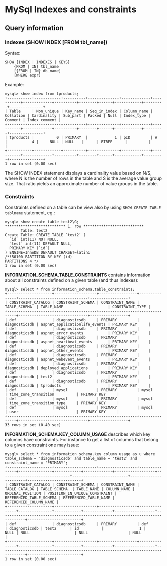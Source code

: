 
MySql Indexes and constraints
=============================

Query information
-----------------

### Indexes (SHOW INDEX [FROM tbl_name]) ###

Syntax:

    SHOW {INDEX | INDEXES | KEYS}
        {FROM | IN} tbl_name
        [{FROM | IN} db_name]
        [WHERE expr]

Example:

    mysql> show index from tproducts;
    +-----------+------------+----------+--------------+-------------+-----------+-------------+----------+--------+------+------------+---------+---------------+
    | Table     | Non_unique | Key_name | Seq_in_index | Column_name | Collation | Cardinality | Sub_part | Packed | Null | Index_type | Comment | Index_comment |
    +-----------+------------+----------+--------------+-------------+-----------+-------------+----------+--------+------+------------+---------+---------------+
    | tproducts |          0 | PRIMARY  |            1 | pID         | A         |           4 |     NULL | NULL   |      | BTREE      |         |               |
    +-----------+------------+----------+--------------+-------------+-----------+-------------+----------+--------+------+------------+---------+---------------+
    1 row in set (0.00 sec)

The SHOW INDEX statement displays a cardinality value based on N/S, where N is the number of rows in the table and S is the average value group size.
That ratio yields an approximate number of value groups in the table.

### Constraints ###

Constraints defined on a table can be view also by using `SHOW CREATE TABLE tablname` statement, eg.:

    mysql> show create table test2\G;
    *************************** 1. row ***************************
           Table: test2
    Create Table: CREATE TABLE `test2` (
      `id` int(11) NOT NULL,
      `test` int(11) DEFAULT NULL,
      PRIMARY KEY (`id`)
    ) ENGINE=InnoDB DEFAULT CHARSET=latin1
    /*!50100 PARTITION BY KEY (id)
    PARTITIONS 4 */
    1 row in set (0.00 sec)

**INFORMATION\_SCHEMA.TABLE\_CONSTRAINTS** contains information about all constraints defined on a given table (and thus indexes):

    mysql> select * from information_schema.table_constraints;
    +--------------------+-------------------+-----------------+---------------+-------------------------------+-----------------+
    | CONSTRAINT_CATALOG | CONSTRAINT_SCHEMA | CONSTRAINT_NAME | TABLE_SCHEMA  | TABLE_NAME                    | CONSTRAINT_TYPE |
    +--------------------+-------------------+-----------------+---------------+-------------------------------+-----------------+
    | def                | diagnosticsdb     | PRIMARY         | diagnosticsdb | aspnet_applicationlife_events | PRIMARY KEY     |
    | def                | diagnosticsdb     | PRIMARY         | diagnosticsdb | aspnet_error_events           | PRIMARY KEY     |
    | def                | diagnosticsdb     | PRIMARY         | diagnosticsdb | aspnet_heartbeat_events       | PRIMARY KEY     |
    | def                | diagnosticsdb     | PRIMARY         | diagnosticsdb | aspnet_other_events           | PRIMARY KEY     |
    | def                | diagnosticsdb     | PRIMARY         | diagnosticsdb | aspnet_webevent_events        | PRIMARY KEY     |
    | def                | diagnosticsdb     | PRIMARY         | diagnosticsdb | deployed_applications         | PRIMARY KEY     |
    | def                | diagnosticsdb     | PRIMARY         | diagnosticsdb | test2                         | PRIMARY KEY     |
    | def                | diagnosticsdb     | PRIMARY         | diagnosticsdb | tproducts                     | PRIMARY KEY     |
    | def                | mysql             | PRIMARY         | mysql         | time_zone_transition          | PRIMARY KEY     |
    | def                | mysql             | PRIMARY         | mysql         | time_zone_transition_type     | PRIMARY KEY     |
    | def                | mysql             | PRIMARY         | mysql         | user                          | PRIMARY KEY     |
    +--------------------+-------------------+-----------------+---------------+-------------------------------+-----------------+
    33 rows in set (0.40 sec)

**INFORMATION\_SCHEMA.KEY\_COLUMN\_USAGE** describes which key columns have constraints. For instance to get a list of columns that
belong to a given constraint one may issue:

    mysql> select * from information_schema.key_column_usage as u where table_schema = 'diagnosticsdb' and table_name = 'test2' and constraint_name = 'PRIMARY';
    +--------------------+-------------------+-----------------+---------------+---------------+------------+-------------+------------------+-------------------------------+-------------------------+-----------------------+------------------------+
    | CONSTRAINT_CATALOG | CONSTRAINT_SCHEMA | CONSTRAINT_NAME | TABLE_CATALOG | TABLE_SCHEMA  | TABLE_NAME | COLUMN_NAME | ORDINAL_POSITION | POSITION_IN_UNIQUE_CONSTRAINT | REFERENCED_TABLE_SCHEMA | REFERENCED_TABLE_NAME | REFERENCED_COLUMN_NAME |
    +--------------------+-------------------+-----------------+---------------+---------------+------------+-------------+------------------+-------------------------------+-------------------------+-----------------------+------------------------+
    | def                | diagnosticsdb     | PRIMARY         | def           | diagnosticsdb | test2      | id          |                1 |                          NULL | NULL                    | NULL                  | NULL                   |
    +--------------------+-------------------+-----------------+---------------+---------------+------------+-------------+------------------+-------------------------------+-------------------------+-----------------------+------------------------+
    1 row in set (0.00 sec)

